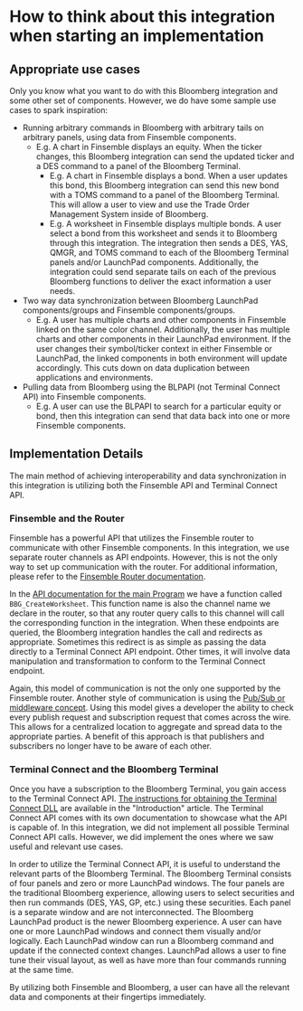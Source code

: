 # How to think about this integration when starting an implementation

## Appropriate use cases

Only you know what you want to do with this Bloomberg integration and some other set of components.
However, we do have some sample use cases to spark inspiration:

* Running arbitrary commands in Bloomberg with arbitrary tails on arbitrary panels, using data from Finsemble components.
  * E.g. A chart in Finsemble displays an equity.
    When the ticker changes, this Bloomberg integration can send the updated ticker and a DES command to a panel of the Bloomberg Terminal.
    * E.g. A chart in Finsemble displays a bond.
     When a user updates this bond, this Bloomberg integration can send this new bond with a TOMS command to a panel of the Bloomberg Terminal.
     This will allow a user to view and use the Trade Order Management System inside of Bloomberg.
    * E.g. A worksheet in Finsemble displays multiple bonds.
      A user select a bond from this worksheet and sends it to Bloomberg through this integration.
      The integration then sends a DES, YAS, QMGR, and TOMS command to each of the Bloomberg Terminal panels and/or LaunchPad components.
      Additionally, the integration could send separate tails on each of the previous Bloomberg functions to deliver the exact information a user needs.
* Two way data synchronization between Bloomberg LaunchPad components/groups and Finsemble components/groups.
  * E.g. A user has multiple charts and other components in Finsemble linked on the same color channel.
    Additionally, the user has multiple charts and other components in their LaunchPad environment.
    If the user changes their symbol/ticker context in either Finsemble or LaunchPad, the linked components in both environment will update accordingly.
    This cuts down on data duplication between applications and environments.
* Pulling data from Bloomberg using the BLPAPI (not Terminal Connect API) into Finsemble components.
  * E.g. A user can use the BLPAPI to search for a particular equity or bond, then this integration can send that data back into one or more Finsemble components.

## Implementation Details

The main method of achieving interoperability and data synchronization in this integration is utilizing both the Finsemble API and Terminal Connect API.

### Finsemble and the Router

Finsemble has a powerful API that utilizes the Finsemble router to communicate with other Finsemble components.
In this integration, we use separate router channels as API endpoints.
However, this is not the only way to set up communication with the router.
For additional information, please refer to the [Finsemble Router documentation](https://documentation.chartiq.com/finsemble/tutorial-TheRouter.html).

In the [API documentation for the main Program](xref:BloombergBridge.Program.BBG_CreateWorksheet(ChartIQ.Finsemble.FinsembleEventArgs)) we have a function called `BBG_CreateWorksheet`.
This function name is also the channel name we declare in the router, so that any router query calls to this channel will call the corresponding function in the integration.
When these endpoints are queried, the Bloomberg integration handles the call and redirects as appropriate.
Sometimes this redirect is as simple as passing the data directly to a Terminal Connect API endpoint.
Other times, it will involve data manipulation and transformation to conform to the Terminal Connect endpoint.

Again, this model of communication is not the only one supported by the Finsemble router.
Another style of communication is using the [Pub/Sub or middleware concept](https://documentation.chartiq.com/finsemble/tutorial-TheRouter.html).
Using this model gives a developer the ability to check every publish request and subscription request that comes across the wire.
This allows for a centralized location to aggregate and spread data to the appropriate parties.
A benefit of this approach is that publishers and subscribers no longer have to be aware of each other.

### Terminal Connect and the Bloomberg Terminal

Once you have a subscription to the Bloomberg Terminal, you gain access to the Terminal Connect API.
[The instructions for obtaining the Terminal Connect DLL](intro.md) are available in the "Introduction" article.
The Terminal Connect API comes with its own documentation to showcase what the API is capable of.
In this integration, we did not implement all possible Terminal Connect API calls.
However, we did implement the ones where we saw useful and relevant use cases.

In order to utilize the Terminal Connect API, it is useful to understand the relevant parts of the Bloomberg Terminal.
The Bloomberg Terminal consists of four panels and zero or more LaunchPad windows.
The four panels are the traditional Bloomberg experience, allowing users to select securities and then run commands (DES, YAS, GP, etc.) using these securities.
Each panel is a separate window and are not interconnected.
The Bloomberg LaunchPad product is the newer Bloomberg experience.
A user can have one or more LaunchPad windows and connect them visually and/or logically.
Each LaunchPad window can run a Bloomberg command and update if the connected context changes.
LaunchPad allows a user to fine tune their visual layout, as well as have more than four commands running at the same time.

By utilizing both Finsemble and Bloomberg, a user can have all the relevant data and components at their fingertips immediately.


